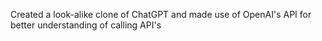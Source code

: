 Created a look-alike clone of ChatGPT and made use of OpenAI's API for better understanding of calling API's 
